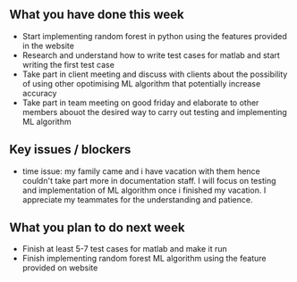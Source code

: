## What you have done this week
- Start implementing random forest in python using the features provided in the website 
- Research and understand how to write test cases for matlab and start writing the first test case
- Take part in client meeting and discuss with clients about the possibility of using other opotimising ML algorithm that potentially increase accuracy 
- Take part in team meeting on good friday and elaborate to other members abouot the desired way to carry out testing and implementing ML algorithm

## Key issues / blockers
- time issue: my family came and i have vacation with them hence couldn't take part more in documentation staff. I will focus on testing and implementation of ML algorithm once i finished my vacation. I appreciate my teammates for the understanding and patience. 

## What you plan to do next week
- Finish at least 5-7 test cases for matlab and make it run 
- Finish implementing random forest ML algorithm using the feature provided on website
